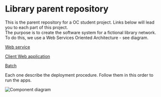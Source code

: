 # Library parent repository  
  
This is the parent repository for a OC student project. Links below
 will lead you to each part of this project.\
The purpose is to create the software system for a
 fictional library network. To do this, we use a Web Services Oriented
  Architecture - see diagram. 
 

[Web service](https://github.com/xxjokerx/p10-library-service)

[Client Web application](https://github.com/xxjokerx/p10-library-client)

[Batch](https://github.com/xxjokerx/p10-library-batch)

Each one describe the deployment procedure. Follow them in this order to run the apps.

![Component diagram](https://raw.githubusercontent.com/xxjokerx/p10-library/master/documents/component.png)


 
